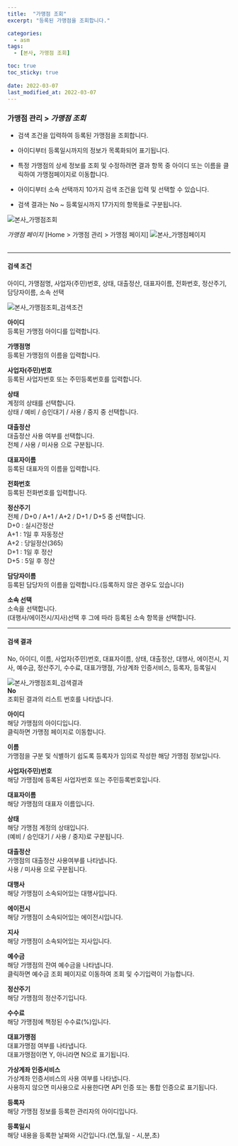 ```yaml
---
title:  "가맹점 조회"
excerpt: "등록된 가맹점을 조회합니다."

categories:
  - asm
tags:
  - [본사, 가맹점 조회]

toc: true
toc_sticky: true
 
date: 2022-03-07
last_modified_at: 2022-03-07
---
```


### 가맹점 관리 > *가맹점 조회*

- 검색 조건을 입력하여 등록된 가맹점을 조회합니다.

- 아이디부터 등록일시까지의 정보가 목록화되어 표기됩니다.

- 특정 가맹점의 상세 정보를 조회 및 수정하려면 결과 항목 중 아이디 또는 이름을 클릭하여 가맹점페이지로 이동합니다.

- 아이디부터 소속 선택까지 10가지 검색 조건을 입력 및 선택할 수 있습니다.

- 검색 결과는 No ~ 등록일시까지 17가지의 항목들로 구분됩니다.

![본사_가맹점조회](https://user-images.githubusercontent.com/95394003/156956550-715481ac-9560-4bd7-9efe-78fa52ae4179.jpeg)
<br>

*가맹점 페이지*
 [Home > 가맹점 관리 > 가맹점 페이지]
 ![본사_가맹점페이지](https://user-images.githubusercontent.com/95394003/156956658-0af2b49b-c300-4d4d-941d-2ec776584408.jpeg)
 <br>
 <br>

 ---

 #### 검색 조건
 아이디, 가맹점명, 사업자(주민)번호, 상태, 대출정산, 대표자이름, 전화번호, 정산주기, 담당자이름, 소속 선택<br>

 ![본사_가맹점조회_검색조건](https://user-images.githubusercontent.com/95394003/156956869-f62a6d44-4bb3-4c8c-8fc2-a54aae48d764.jpeg)<br>




**아이디**
<br>등록된 가맹점 아이디를 입력합니다.

**가맹점명**
<br>등록된 가맹점의 이름을 입력합니다.

**사업자(주민)번호**
<br>등록된 사업자번호 또는 주민등록번호를 입력합니다.

**상태**
<br>계정의 상태를 선택합니다.
<br>상태 / 예비 / 승인대기 / 사용 / 중지 중 선택합니다.

**대출정산**
<br>대출정산 사용 여부를 선택합니다.
<br>전체 / 사용 / 미사용 으로 구분됩니다.

**대표자이름**
<br>등록된 대표자의 이름을 입력합니다.

**전화번호**
<br>등록된 전화번호를 입력합니다.

**정산주기**
<br>전체 / D+0 / A+1 / A+2 / D+1 / D+5 중 선택합니다.
<br>D+0 : 실시간정산
<br>A+1 : 1일 후 자동정산
<br>A+2 : 당일정산(365)
<br>D+1 : 1일 후 정산
<br>D+5 : 5일 후 정산

**담당자이름**
<br>등록된 담당자의 이름을 입력합니다.(등록하지 않은 경우도 있습니다)

**소속 선택**
<br>소속을 선택합니다.
<br>(대행사/에이전시/지사)선택 후 그에 따라 등록된 소속 항목을 선택합니다.


---

#### 검색 결과
No, 아이디, 이름, 사업자(주민)번호, 대표자이름, 상태, 대출정산, 대행사, 에이전시, 지사, 예수금, 정산주기, 수수료, 대표가맹점, 가상계좌 인증서비스, 등록자, 등록일시<br>

![본사_가맹점조회_검색결과](https://user-images.githubusercontent.com/95394003/156957371-ed52ae5c-be3a-4d25-bc42-6202dabfa10d.jpeg)<br>
**No**
<br>조회된 결과의 리스트 번호를 나타냅니다.

**아이디**
<br>해당 가맹점의 아이디입니다.
<br>클릭하면 가맹점 페이지로 이동합니다.

**이름**
<br>가맹점을 구분 및 식별하기 쉽도록 등록자가 임의로 작성한 해당 가맹점 정보입니다.

**사업자(주민)번호**
<br>해당 가맹점에 등록된 사업자번호 또는 주민등록번호입니다.

**대표자이름**
<br>해당 가맹점의 대표자 이름입니다.

**상태**
<br>해당 가맹점 계정의 상태입니다.
<br>(예비 / 승인대기 / 사용 / 중지)로 구분됩니다.

**대출정산**
<br>가맹점의 대출정산 사용여부를 나타냅니다.
<br>사용 / 미사용 으로 구분됩니다.

**대행사**
<br>해당 가맹점이 소속되어있는 대행사입니다.

**에이전시**
<br>해당 가맹점이 소속되어있는 에이전시입니다.

**지사**
<br>해당 가맹점이 소속되어있는 지사입니다.

**예수금**
<br>해당 가맹점의 잔여 예수금을 나타냅니다.
<br>클릭하면 예수금 조회 페이지로 이동하여 조회 및 수기입력이 가능합니다.

**정산주기**
<br>해당 가맹점의 정산주기입니다.

**수수료**
<br>해당 가맹점에 책정된 수수료(%)입니다.

**대표가맹점**
<br>대표가맹점 여부를 나타냅니다.
<br>대표가맹점이면 Y, 아니라면 N으로 표기됩니다.

**가상계좌 인증서비스**
<br>가상계좌 인증서비스의 사용 여부를 나타냅니다.
<br>사용하지 않으면 미사용으로 사용한다면 API 인증 또는 통합 인증으로 표기됩니다.

**등록자**
<br>해당 가맹점 정보를 등록한 관리자의 아이디입니다.

**등록일시**
<br>해당 내용을 등록한 날짜와 시간입니다.(연,월,일 - 시,분,초)